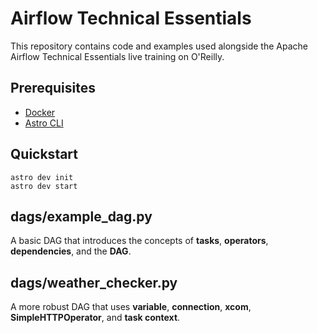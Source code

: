 # Airflow Technical Essentials

This repository contains code and examples used alongside the Apache Airflow Technical Essentials live training on O'Reilly.

## Prerequisites
* [Docker](https://docs.docker.com/get-docker/)
* [Astro CLI](https://www.astronomer.io/docs/cloud/stable/develop/cli-quickstart)

## Quickstart
```
astro dev init
astro dev start
```

## dags/example_dag.py
A basic DAG that introduces the concepts of **tasks**, **operators**, **dependencies**, and the **DAG**.

## dags/weather_checker.py
A more robust DAG that uses **variable**, **connection**, **xcom**, **SimpleHTTPOperator**, and **task context**.
